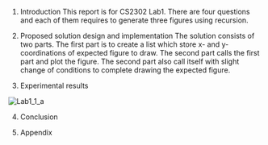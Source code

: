 1. Introduction
  This report is for CS2302 Lab1. There are four questions and 
  each of them requires to generate three figures using recursion.
  
2. Proposed solution design and implementation
  The solution consists of two parts. The first part is to create
  a list which store x- and y- coordinations of expected figure to
  draw. The second part calls the first part and plot the figure.
  The second part also call itself with slight change of conditions
  to complete drawing the expected figure.

3. Experimental results
  


![Lab1_1_a](https://github.com/tcamio/CS2302.wiki.git)

4. Conclusion


5. Appendix
